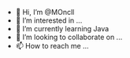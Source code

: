 - 👋 Hi, I’m @MOncll
- 👀 I’m interested in ...
- 🌱 I’m currently learning Java
- 💞️ I’m looking to collaborate on ...
- 📫 How to reach me ...

<!---
MOncll/MOncll is a ✨ special ✨ repository because its `README.md` (this file) appears on your GitHub profile.
You can click the Preview link to take a look at your changes.
--->
